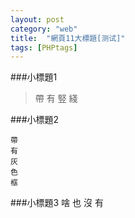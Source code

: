 ```yaml
---
layout: post
category: "web"
title:  "網頁11大標題[测试]"
tags: [PHPtags]
---
```


###小標題1
>帶
>有
>竪
>綫


###小標題2
```
帶
有
灰
色
框
```

###小標題3
啥
也
沒
有
